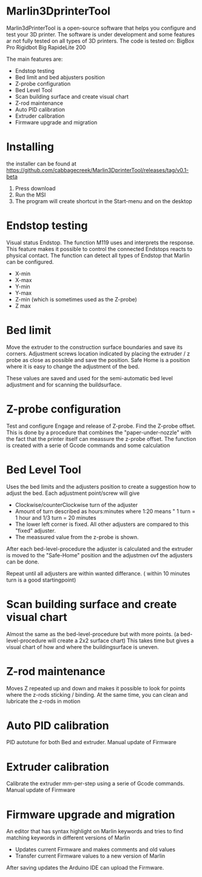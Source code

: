 # Marlin3DprinterTool

Marlin3dPrinterTool is a open-source software that helps you configure and test your 3D printer.
The software is under development and some features ar not fully tested on all types of 3D printers. 
The code is tested on:
BigBox Pro
Rigidbot Big
RapideLite 200

The main features are:
* Endstop testing
* Bed limit and bed abjusters position
* Z-probe configuration
* Bed Level Tool
* Scan building surface and create visual chart
* Z-rod maintenance
* Auto PID calibration
* Extruder calibration
* Firmware upgrade and migration


# Installing

the installer can be found at https://github.com/cabbagecreek/Marlin3DprinterTool/releases/tag/v0.1-beta

1. Press download
2. Run the MSI
3. The program will create shortcut in the Start-menu and on the desktop 



# Endstop testing

Visual status Endstop. The function M119 uses and interprets the response. This feature makes it possible to control the connected Endstops reacts to physical contact. The function can detect all types of Endstop that Marlin can be configured.
* X-min
* X-max
* Y-min
* Y-max
* Z-min (which is sometimes used as the Z-probe)
* Z max

# Bed limit
Move the extruder to the construction surface boundaries and save its corners. Adjustment screws location indicated by placing the extruder / z probe as close as possible and save the position.
Safe Home is a position where it is easy to change the adjustment of the bed.

These values are saved and used for the semi-automatic bed level adjustment
and for scanning the buildsurface.

# Z-probe configuration
Test and configure Engage and release of Z-probe.
Find the Z-probe offset. This is done by a procedure that combines the "paper-under-nozzle" with the fact that the printer itself can meassure the z-probe offset. The function is created with a serie of Gcode commands and some calculation

# Bed Level Tool
Uses the bed limits and the adjusters position to create a suggestion how to adjust the bed.
Each adjustment point/screw will give 
* Clockwise/counterClockwise turn of the adjuster
* Amount of turn described as hours:minutes where 1:20 means " 1 turn = 1 hour and 1/3 turn = 20 minutes
* The lower left corner is fixed. All other adjusters are compared to this "fixed" adjuster.
* The meassured value from the z-probe is shown.

After each bed-level-procedure the adjuster is calculated and the extruder is moved to the "Safe-Home" position and the adjustmen ovf the adjusters can be done.

Repeat until all adjusters are within wanted differance. ( within 10 minutes turn is a good startingpoint)

# Scan building surface and create visual chart

Almost the same as the bed-level-procedure but with more points. (a bed-level-procedure will create a 2x2 surface chart)
This takes time but gives a visual chart of how and where the buildingsurface is uneven.

# Z-rod maintenance

Moves Z repeated up and down and makes it possible to look for points where the z-rods sticking / binding. At the same time, you can clean and lubricate the z-rods in motion

# Auto PID calibration

PID autotune for both Bed and extruder. Manual update of Firmware


# Extruder calibration

Calibrate the extruder mm-per-step using a serie of Gcode commands. Manual update of Firmware


# Firmware upgrade and migration

An editor that has syntax highlight on Marlin keywords and tries to find matching keywords in different versions of Marlin

* Updates current Firmware and makes comments and old values
* Transfer current Firmware values to a new version of Marlin

After saving updates the Arduino IDE can upload the Firmware. 

